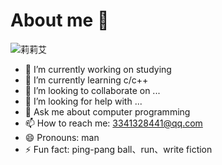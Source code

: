 # About me 👋

<picture>
 <source media="(prefers-color-scheme: dark)" srcset="https://www.005.tv/uploads/compress/allimg/170110/1116361R2-7.jpg">
 <source media="(prefers-color-scheme: light)" srcset="https://www.005.tv/uploads/compress/allimg/170110/1116361R2-7.jpg">
 <img alt="莉莉艾" src="https://www.005.tv/uploads/compress/allimg/170110/1116361R2-7.jpg">
</picture>



<!--
**lyxgy/lyxgy** is a ✨ _special_ ✨ repository because its `README.md` (this file) appears on your GitHub profile.

Here are some ideas to get you started:
-->
- 🔭 I’m currently working on studying
- 🌱 I’m currently learning c/c++
- 👯 I’m looking to collaborate on ...
- 🤔 I’m looking for help with ...
- 💬 Ask me about computer programming
- 📫 How to reach me: 3341328441@qq.com
- 😄 Pronouns: man
- ⚡ Fun fact: ping-pang ball、run、write fiction

